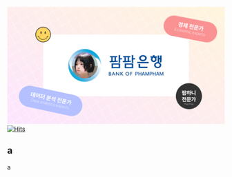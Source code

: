 ![profile_image](./profile_img.png)
[![Hits](https://hits.seeyoufarm.com/api/count/incr/badge.svg?url=https%3A%2F%2Fgithub.com%2FPhamPham2S%2FPhamPham2S&count_bg=%23FA9293&title_bg=%23B4C0FF&icon=&icon_color=%23472828&title=%ED%8C%9C%ED%8C%9C%EC%9D%B4%EB%A5%BC+%EC%A7%80%EC%BC%9C%EB%B3%B8+%EC%9E%90&edge_flat=false)](https://hits.seeyoufarm.com)

## a
a
